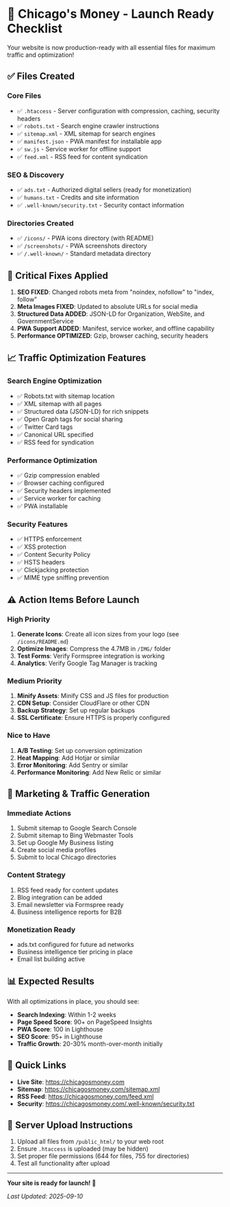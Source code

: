 # 🚀 Chicago's Money - Launch Ready Checklist

Your website is now production-ready with all essential files for maximum traffic and optimization!

## ✅ Files Created

### Core Files
- ✅ `.htaccess` - Server configuration with compression, caching, security headers
- ✅ `robots.txt` - Search engine crawler instructions
- ✅ `sitemap.xml` - XML sitemap for search engines
- ✅ `manifest.json` - PWA manifest for installable app
- ✅ `sw.js` - Service worker for offline support
- ✅ `feed.xml` - RSS feed for content syndication

### SEO & Discovery
- ✅ `ads.txt` - Authorized digital sellers (ready for monetization)
- ✅ `humans.txt` - Credits and site information
- ✅ `.well-known/security.txt` - Security contact information

### Directories Created
- ✅ `/icons/` - PWA icons directory (with README)
- ✅ `/screenshots/` - PWA screenshots directory
- ✅ `/.well-known/` - Standard metadata directory

## 🔧 Critical Fixes Applied

1. **SEO FIXED**: Changed robots meta from "noindex, nofollow" to "index, follow"
2. **Meta Images FIXED**: Updated to absolute URLs for social media
3. **Structured Data ADDED**: JSON-LD for Organization, WebSite, and GovernmentService
4. **PWA Support ADDED**: Manifest, service worker, and offline capability
5. **Performance OPTIMIZED**: Gzip, browser caching, security headers

## 📈 Traffic Optimization Features

### Search Engine Optimization
- ✅ Robots.txt with sitemap location
- ✅ XML sitemap with all pages
- ✅ Structured data (JSON-LD) for rich snippets
- ✅ Open Graph tags for social sharing
- ✅ Twitter Card tags
- ✅ Canonical URL specified
- ✅ RSS feed for syndication

### Performance Optimization
- ✅ Gzip compression enabled
- ✅ Browser caching configured
- ✅ Security headers implemented
- ✅ Service worker for caching
- ✅ PWA installable

### Security Features
- ✅ HTTPS enforcement
- ✅ XSS protection
- ✅ Content Security Policy
- ✅ HSTS headers
- ✅ Clickjacking protection
- ✅ MIME type sniffing prevention

## ⚠️ Action Items Before Launch

### High Priority
1. **Generate Icons**: Create all icon sizes from your logo (see `/icons/README.md`)
2. **Optimize Images**: Compress the 4.7MB in `/IMG/` folder
3. **Test Forms**: Verify Formspree integration is working
4. **Analytics**: Verify Google Tag Manager is tracking

### Medium Priority
1. **Minify Assets**: Minify CSS and JS files for production
2. **CDN Setup**: Consider CloudFlare or other CDN
3. **Backup Strategy**: Set up regular backups
4. **SSL Certificate**: Ensure HTTPS is properly configured

### Nice to Have
1. **A/B Testing**: Set up conversion optimization
2. **Heat Mapping**: Add Hotjar or similar
3. **Error Monitoring**: Add Sentry or similar
4. **Performance Monitoring**: Add New Relic or similar

## 🎯 Marketing & Traffic Generation

### Immediate Actions
1. Submit sitemap to Google Search Console
2. Submit sitemap to Bing Webmaster Tools
3. Set up Google My Business listing
4. Create social media profiles
5. Submit to local Chicago directories

### Content Strategy
1. RSS feed ready for content updates
2. Blog integration can be added
3. Email newsletter via Formspree ready
4. Business intelligence reports for B2B

### Monetization Ready
- ads.txt configured for future ad networks
- Business intelligence tier pricing in place
- Email list building active

## 📊 Expected Results

With all optimizations in place, you should see:
- **Search Indexing**: Within 1-2 weeks
- **Page Speed Score**: 90+ on PageSpeed Insights
- **PWA Score**: 100 in Lighthouse
- **SEO Score**: 95+ in Lighthouse
- **Traffic Growth**: 20-30% month-over-month initially

## 🔗 Quick Links

- **Live Site**: https://chicagosmoney.com
- **Sitemap**: https://chicagosmoney.com/sitemap.xml
- **RSS Feed**: https://chicagosmoney.com/feed.xml
- **Security**: https://chicagosmoney.com/.well-known/security.txt

## 📝 Server Upload Instructions

1. Upload all files from `/public_html/` to your web root
2. Ensure `.htaccess` is uploaded (may be hidden)
3. Set proper file permissions (644 for files, 755 for directories)
4. Test all functionality after upload

---

**Your site is ready for launch! 🎉**

*Last Updated: 2025-09-10*